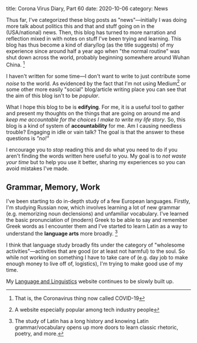 title: Corona Virus Diary, Part 60
date: 2020-10-06
category: News

Thus far, I've categorized these blog posts as "news"&mdash;initially
I was doing more talk about politics this and that and stuff going on
in the (USA/national) news. Then, this blog has turned to more
narration and reflection mixed in with notes on stuff I've been trying
and learning. This blog has thus become a kind of diary/log (as the
title suggests) of my experience since around half a year ago when
"the normal routine" was shut down across the world, probably
beginning somewhere around Wuhan China. [^0]

I haven't written for some time&mdash;I don't want to write to just
contribute some *noise* to the world. As evidenced by the fact that
I'm not using Medium[^1] or some other more easily "social" blog/article
writing place you can see that the aim of this blog isn't to be
*popular*.

What I hope this blog to be is **edifying**. For me, it is a useful
tool to gather and present my thoughts on the things that are going on
around me and *keep me accountable for the choices I make to write my
life story*. So, this blog is a kind of system of **accountability**
for me. Am I causing needless trouble? Engaging in idle or vain talk?
The goal is that the answer to these questions is *"no!"*

I encourage you to *stop* reading this and do what you need to do if
you aren't finding the words written here useful to you. My goal is to
*not waste your time* but to help you use it better, sharing my
experiences so you can avoid mistakes I've made.

## Grammar, Memory, Work

I've been starting to do in-depth study of a few European languages.
Firstly, I'm studying Russian now, which involves learning a lot of
new grammar (e.g. memorizing noun declensions) and unfamiliar
vocabulary. I've learned the basic pronunciation of (modern) Greek to
be able to say and remember Greek words as I encounter them and I've
started to learn Latin as a way to understand the **language arts**
more broadly. [^2]

I think that language study broadly fits under the category of
"wholesome activities"&mdash;activities that are good (or at least not
harmful) to the soul. So while not working on something I have to take
care of (e.g. day job to make enough money to live off of, logistics),
I'm trying to make good use of my time.

My [Language and
Linguistics](https://captainalan.github.io/language-and-linguistics/index.html)
website continues to be slowly built up.

[^0]: That is, the Coronavirus thing now called COVID-19
[^1]: A website especially popular among tech industry people
[^2]: The study of Latin has a long history and knowing Latin
    grammar/vocabulary opens up more doors to learn classic rhetoric,
    poetry, and more.

